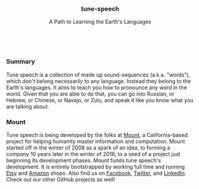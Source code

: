 
<br/>
<br/>
<br/>
<br/>
<br/>
<br/>

<h3 align='center'>
  tune-speech
</h3>
<p align='center'>
  A Path to Learning the Earth's Languages
</p>

<br/>
<br/>
<br/>

<h3 id="summary">Summary</h3>

Tune speech is a collection of made up sound-sequences (a.k.a. "words"), which don't belong necessarily to any language. Instead they belong to the Earth's languages. It aims to teach you how to pronounce any word in the world. Given that you are able to do that, you can go into Russian, or Hebrew, or Chinese, or Navajo, or Zulu, and speak it like you know what you are talking about.

<h3 id="mount">Mount</h3>

Tune speech is being developed by the folks at [Mount](https://mount.build), a California-based project for helping humanity master information and computation. Mount started off in the winter of 2008 as a spark of an idea, to forming a company 10 years later in the winter of 2018, to a seed of a project just beginning its development phases. Mount funds tune speech's development. It is entirely bootstrapped by working full time and running [Etsy](https://etsy.com/shop/mountbuild) and [Amazon](https://www.amazon.com/s?rh=p_27%3AMount+Build) shops. Also find us on [Facebook](https://www.facebook.com/mountbuild), [Twitter](https://twitter.com/mountbuild), and [LinkedIn](https://www.linkedin.com/company/mountbuild). Check out our other GitHub projects as well!

<br/>
<br/>

